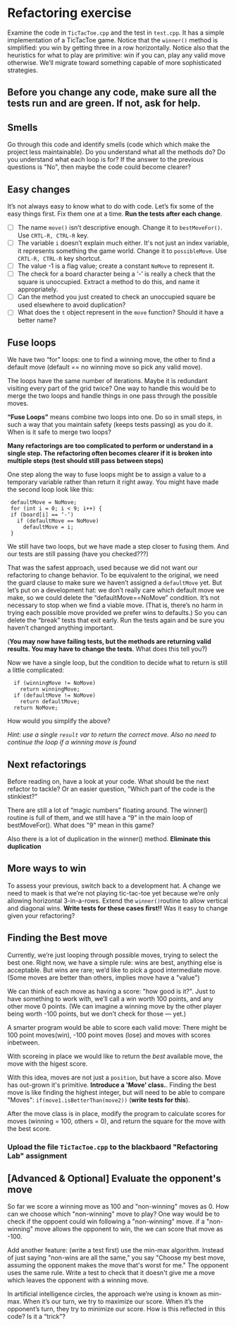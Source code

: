 # Refactoring exercise

Examine the code in `TicTacToe.cpp` and the test in `test.cpp`. It has a simple implementation of a TicTacToe game.
Notice that the `winner()` method is simplified: you win by getting three in a row horizontally. 
Notice also that the heuristics for what to play are primitive: win if you can, play any valid move otherwise. 
We’ll migrate toward something capable of more sophisticated strategies.

## Before you change any code, make sure all the tests run and are green. If not, ask for help.

## Smells

Go through this code and identify smells (code which which make the project less maintainable). Do you understand what all the methods do? Do you understand what each loop is for? If the answer to the previous questions is "No", then maybe the code could become clearer? 

## Easy changes

It’s not always easy to know what to do with code. Let’s fix some of the easy things first.
Fix them one at a time. **Run the tests after each change**.

- [ ] The name `move()` isn’t descriptive enough. Change it to `bestMoveFor()`. Use  `CRTL-R, CTRL-R` key.
- [ ] The variable `i` doesn’t explain much either. It's not just an index variable, it represents something the game world. Change it to `possibleMove`. Use `CRTL-R, CTRL-R` key shortcut.
- [ ] The value -1 is a flag value; create a constant `NoMove` to represent it.
- [ ] The check for a board character being a ‘-’ is really a check that the square is unoccupied. Extract a method to do this, and name it appropriately.
- [ ] Can the method you just created to check an unoccupied square be used elsewhere to avoid duplication?
- [ ] What does the `t` object represent in the `move` function? Should it have a better name?

## Fuse loops

We have two “for” loops: one to find a winning move, the other to find a default move (default == no winning move so pick any valid move).

The loops have the same number of iterations. Maybe it is redundant visiting every part of the grid twice?
One way to handle this would be to merge the two loops and handle things in one pass through the possible moves.

**“Fuse Loops”** means combine two loops into one. Do so in small steps, in such a way that you maintain safety (keeps tests passing) as you do it. 
When is it safe to merge two loops?

**Many refactorings are too complicated to perform or understand in a single step. The refactoring often becomes clearer if it is broken into multiple steps (test should still pass between steps)**

One step along the way to fuse loops might be to assign a value to a temporary variable rather than return it right away. 
You might have made the second loop look like this:

```
 defaultMove = NoMove;
 for (int i = 0; i < 9; i++) {
 if (board[i] == ‘-‘)
   if (defaultMove == NoMove)
     defaultMove = i;
 }
 ```
 We still have two loops, but we have made a step closer to fusing them. And our tests are still passing (have you checked???)
 
 That was the safest approach, used because we did not want our refactoring to change behavior. 
 To be equivalent to the original, we need the guard clause to make sure we haven’t assigned a `defaultMove` yet.
 But let’s put on a development hat: we don’t really care which default move we make, so we could delete the “defaultMove==NoMove” condition. 
 It’s not necessary to stop when we find a viable move. (That is, there’s no harm in trying each possible move provided we prefer wins to defaults.) 
 So you can delete the “break” tests that exit early. Run the tests again and be sure you haven’t changed anything important.
 
 (**You may now have failing tests, but the methods are returning valid results. You may have to change the tests**. What does this tell you?)
 
 Now we have a single loop, but the condition to decide what to return is still a little complicated:
 
 ```
   if (winningMove != NoMove)
     return winningMove;
   if (defaultMove != NoMove)
     return defaultMove;
   return NoMove;
 ```
 
 How would you simplify the above?
 
 *Hint: use a single `result` var to return the correct move. Also no need to continue the loop if a winning move is found*
 
 ## Next refactorings
 
 Before reading on, have a look at your code. What should be the next refactor to tackle? Or an easier question, "Which part of the code is the stinkiest?"
 
 There are still a lot of “magic numbers” floating around. 
 The winner() routine is full of them, and we still have a “9” in the main loop of bestMoveFor().
 What does "9" mean in this game?
 
 Also there is a lot of duplication in the winner() method. **Eliminate this duplication**
 
 ## More ways to win
 
To assess your previous, switch back to a development hat. 
A change we need to maek is that we’re not playing tic-tac-toe yet because we’re only allowing horizontal 3-in-a-rows. 
Extend the `winner()`routine to allow vertical and diagonal wins. **Write tests for these cases first!!**
Was it easy to change given your refactoring?

 ## Finding the Best move
 
 Currently, we’re just looping through possible moves, trying to select the best one. 
 Right now, we have a simple rule: wins are best, 
 anything else is acceptable. But wins are rare; we’d like to pick a good intermediate move. 
 (Some moves are better than others, implies move have a "value")
 
 We can think of each move as having a score: "how good is it?". 
 Just to have something to work with, we’ll call a win worth 100 points, and any other move 0 points.
 (We can imagine a winning move by the other player being worth -100 points, but we don’t check for those — yet.)
 
 A smarter program would be able to score each valid move: There might be 100 point moves(win), -100 point moves (lose) and moves with scores inbetween.
 
 With scoreing in place we would like to return the *best* available move, the move with the higest score.
 
 With this idea, moves are not just a `position`, but have a score also. Move has out-grown it's primitive. **Introduce a 'Move' class.**. Finding the best move is like finding the highest integer, but will need to be able to compare "Moves": `if(move1.isBetterThan(move2))` (**write tests for this**).
 
 After the move class is in place, modify the program to calculate scores for moves (winning = 100, others = 0), and return the square for the move with the best score. 
 
 ### Upload the file `TicTacToe.cpp` to the blackbaord "Refactoring Lab" assignment
 
 ## [Advanced & Optional] Evaluate the opponent's move
 
 So far we score a winning move as 100 and "non-winning" moves as 0. How can we choose which "non-winning" move to play? One way would be to check if the oppoent could win following a "non-winning" move. if a "non-winning" move allows the opponent to win, the we can score that move as -100.
 
Add another feature: (write a test first) use the min-max algorithm. Instead of just saying "non-wins are all the same," you say "Choose my best move, assuming the opponent makes the move that's worst for me." The opponent uses the same rule. Write a test to check that it doesn't give me a move which leaves the opponent with a winning move. 
 
 In artificial intelligence circles, the approach we’re using is known as min-max. When it’s our turn, we try to maximize our score. When it’s the opponent’s turn, they try to minimize our score. How is this reflected in this code? Is it a “trick”?
 
 
 
 
 
 
